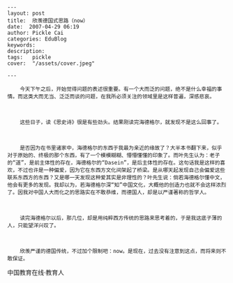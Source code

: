 
    ---
    layout: post  
    title:  欣羡德国式思路（now）  
    date:  2007-04-29 06:19  
    author: Pickle Cai  
    categories: EduBlog  
    keywords: 
    description:   
    tags:	pickle   
    cover:  "/assets/cover.jpeg"  

    ---  
    
        今天下午之后，开始觉得问题的表述很重要。有一个大而泛的问题，绝不是什么幸福的事情。而这类大而无当、泛泛而谈的问题，在我所必须关注的领域里是这样普遍，深感悲哀。



        这些日子，读《思史诗》很是有些劲头。结果刚读完海德格尔，就发现不是这么回事了。



        是否因为在书里诸家中，海德格尔的东西于我最为亲近的缘故了？大半本书翻下来，似乎对于原始的、终极的那个东西，有了一个模模糊糊、懵懵懂懂的印象了。而叶先生认为：老子的“道”，是前主体性的存在，海德格尔的“Dasein”，是后主体性的存在。这句话我是这样的喜欢，不过也许是一种偏爱，因为它在东西方文化间架起了桥梁。是从哪天起发现自己会偏爱这些联系东西方的东西？又是哪一天发现这种爱其实是非理性的？叶先生说：倘若海德格尔懂中文，他会有更多的发现。我却以为，若海德格尔深“知”中国文化，大概他的创造力也就不会这样浓烈了。因我对中国人大而化之的思路实在不敢恭维，而德国人，却是以严谨著称的哲学人。



        读完海德格尔以后，那几位，却是用纯粹西方传统的思路来思考着的，于是我这底子薄的人，只能望洋兴叹了。



        欣羡严谨的德国传统，不过加个限制吧：now。是现在，过去没有注意到这点，而将来则不敢保证。



		    
 中国教育在线·教育人

